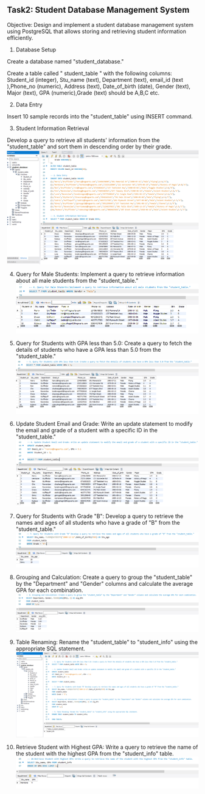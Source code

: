 ## Task2: Student Database Management System

Objective: Design and implement a student database management system using PostgreSQL that allows storing and retrieving student information efficiently.

1. Database Setup

Create a database named "student_database."

Create a table called " student_table " with the following columns: Student_id (integer), Stu_name (text), Department (text), email_id (text ),Phone_no (numeric), Address (text), Date_of_birth (date), Gender (text), Major (text), GPA (numeric),Grade (text) should be A,B,C etc.

2. Data Entry

Insert 10 sample records into the "student_table" using INSERT command.


3. Student Information Retrieval

Develop a query to retrieve all students' information from the "student_table" and sort them in descending order by their grade.
![query3](Outputs/query3.png)

4. Query for Male Students:
Implement a query to retrieve information about all male students from the "student_table."
![query4](Outputs/query4.png)

5. Query for Students with GPA less than 5.0:
Create a query to fetch the details of students who have a GPA less than 5.0 from the "student_table."
![query5](Outputs/query5.png)

6. Update Student Email and Grade:
Write an update statement to modify the email and grade of a student with a specific ID in the "student_table."
![query6](Outputs/query6.png)

7. Query for Students with Grade "B":
Develop a query to retrieve the names and ages of all students who have a grade of "B" from the "student_table."
![query7](Outputs/query7.png)

8. Grouping and Calculation:
Create a query to group the "student_table" by the "Department" and "Gender" columns and calculate the average GPA for each combination.
![query8](Outputs/query8.png)

9. Table Renaming:
Rename the "student_table" to "student_info" using the appropriate SQL statement.
![query9](Outputs/query9.png)

10. Retrieve Student with Highest GPA:
Write a query to retrieve the name of the student with the highest GPA from the "student_info" table.
![query10](Outputs/query10.png)


